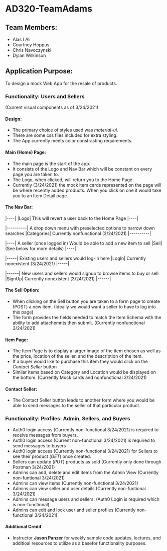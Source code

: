 
# AD320-TeamAdams 

## Team Members:
* Alas I Ali
* Courtney Hoppus
* Chris Navoczynski
* Dylan Wilkinson

## Application Purpose:
To design a mock Web App for the resale of products.  

### Functionality: Users and Sellers 
(Current visual components as of 3/24/2021)

#### Design:
* The primary choice of styles used was _material-ui_.  
* There are some css files included for extra styling.
* The App currently meets color constrasting requirements.

#### Main (Home) Page:  
* The main page is the start of the app.  
* It consists of the Logo and Nav Bar which will be constant on every page you are taken to.  
* The Logo, when clicked, will return you to the Home Page. 
* Currently (3/24/2021) the mock item cards represented on the page will be where recently added products.  When you click on one it would take you to an Item Detail page. 

#### The Nav Bar:
|----|
|Logo| This will revert a user back to the Home Page
|----|

|----------| A drop down menu with preselected options to narrow down searches
|Categories| Currently nonfunctional (3/24/2021)
|----------|

|----| A seller (once logged in) Would be able to add a new item to sell
|Sell| (See below for more details)
|----|

|-----| Existing users and sellers would log-in here
|LogIn| Currently nonexistent (3/24/2021)
|-----|

|------| New users and sellers would signup to browse items to buy or sell
|SignUp| Currently nonexistent (3/24/2021)
|------|

#### The Sell Option:
* When clicking on the Sell button you are taken to a form page to create (POST)
a new item.  (Ideally we would want a seller to have to log into this page)
* The form provides the fields needed to match the Item Schema with the ability to add attachemnts then submit.  (Currently nonfunctional 3/24/2021)

#### Item Page:
* The Item Page is to display a larger image of the item chosen as well as the price, location of the seller, and the description of the item.  
* If a buyer would like to purchase this item they would click on the _Contact Seller_ button
* Similar Items based on Category and Location would be displayed on the bottom.
(Currently Mock cards and nonfunctional 3/24/2021)

#### Contact Seller:  
* The Contact Seller button leads to another form where you would be able to send
messages to the seller of that particular product. 

### Functionality: Profiles: Admin, Sellers, and Buyers 
* Auth0 login access (Currently non-functional 3/24/2021) is required to receive messages from buyers.
* Auth0 login access (Current non-functional 3/24/2021) is required to send messages to buyers
* Auth0 login access (Currently non-functional 3/24/2021) for Sellers to see their product (_GET_) once created.
* Sellers can update (_PUT_) products as sold (Currently only done through Postman 3/24/2021)
* Admins can add, delete and edit items from the Admin View (Currently non-funtional 3/24/2021)
* Admins can view items (Currently non-functional 3/24/2021)
* Admins can view seller and user details (Currently non-funtional 3/24/2021)
* Admins can message users and sellers.  (Auth0 Login is required which is non-functional)
* Admins can edit and lock user and seller profiles (Currently non-functional 3/24/2021)

#### Additional Credit
* Instructor **Jason Panzer** for weekly sample code updates, lectures, and additioal resources to utilize as a basefor functionality purposes.
